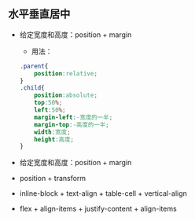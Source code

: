 ## 水平垂直居中

* 给定宽度和高度：position + margin

  * 用法：

  ```css
  .parent{
      position:relative;
  }
  .child{
      position:absolute;
      top:50%;
      left:50%;
      margin-left:-宽度的一半;
      margin-top:-高度的一半;
      width:宽度;
      height:高度;
  }
  ```

* 给定宽度和高度：position + margin

* position + transform

* inline-block + text-align + table-cell + vertical-align

* flex + align-items + justify-content + align-items



